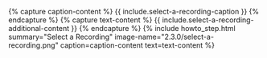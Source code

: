 {% capture caption-content %}
  {{ include.select-a-recording-caption }}
{% endcapture %}
{% capture text-content %}
  {{ include.select-a-recording-additional-content }}
{% endcapture %}
{% include howto_step.html
  summary="Select a Recording"
  image-name="2.3.0/select-a-recording.png"
  caption=caption-content
  text=text-content
%}
